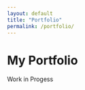 ```yaml
---
layout: default
title: "Portfolio"
permalink: /portfolio/
---
```

<h1>My Portfolio</h1>
<p>Work in Progess</p>
